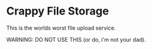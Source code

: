 # Crappy File Storage
This is the worlds worst file upload service. 

WARNING: DO NOT USE THIS (or do, i'm not your dad).